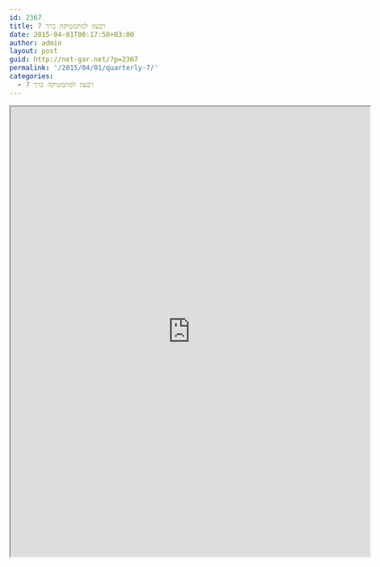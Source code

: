 ```yaml
---
id: 2367
title: רבעון למתמטיקה כרך 7
date: 2015-04-01T00:17:58+03:00
author: admin
layout: post
guid: http://net-gar.net/?p=2367
permalink: '/2015/04/01/quarterly-7/'
categories:
  - רבעון למתמטיקה כרך 7
---
```

<p><iframe src="https://docs.google.com/file/d/0B-_8w6IKpNuUZ2ZrLW5YZXlZS0k/preview" width="640" height="800"></iframe></p>